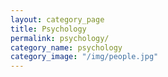 ```yaml
---
layout: category_page
title: Psychology
permalink: psychology/
category_name: psychology
category_image: "/img/people.jpg"
---
```


